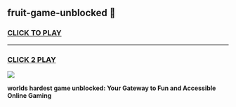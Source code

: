 
## fruit-game-unblocked 👋
<h3>
<a href="https://premium.freeplayer.one?title=fruit-game-unblocked&ref=14F">CLICK TO PLAY</a></h3>
<hr>

<h3>
<a href="https://premium.freeplayer.one?title=fruit-game-unblocked&ref=14F">CLICK 2 PLAY</a>
  
</h3>

<a href="https://premium.freeplayer.one?title=fruit-game-unblocked&ref=12F/"><img src="https://clearcache.store/games.png"></a>


**worlds hardest game unblocked: Your Gateway to Fun and Accessible Online Gaming**

